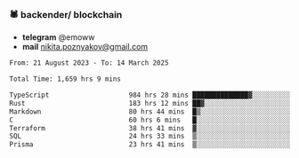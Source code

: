 ### 🕷 backender/ blockchain
- **telegram** @emoww
- **mail** nikita.poznyakov@gmail.com

<!--START_SECTION:waka-->

```txt
From: 21 August 2023 - To: 14 March 2025

Total Time: 1,659 hrs 9 mins

TypeScript                    984 hrs 28 mins ██████████████▓░░░░░░░░░░   59.15 %
Rust                          183 hrs 12 mins ██▓░░░░░░░░░░░░░░░░░░░░░░   11.01 %
Markdown                      80 hrs 44 mins  █▒░░░░░░░░░░░░░░░░░░░░░░░   04.85 %
C                             60 hrs 6 mins   █░░░░░░░░░░░░░░░░░░░░░░░░   03.61 %
Terraform                     38 hrs 41 mins  ▓░░░░░░░░░░░░░░░░░░░░░░░░   02.32 %
SQL                           24 hrs 33 mins  ▒░░░░░░░░░░░░░░░░░░░░░░░░   01.48 %
Prisma                        23 hrs 41 mins  ▒░░░░░░░░░░░░░░░░░░░░░░░░   01.42 %
```

<!--END_SECTION:waka-->




